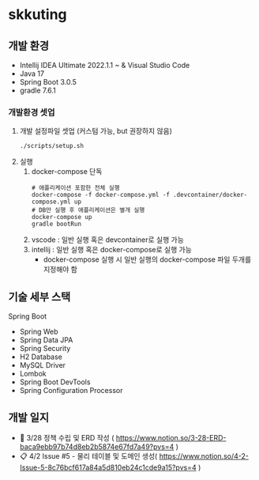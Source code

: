 # skkuting

## 개발 환경

- Intellij IDEA Ultimate 2022.1.1 ~ & Visual Studio Code
- Java 17
- Spring Boot 3.0.5
- gradle 7.6.1

### 개발환경 셋업
1. 개발 설정파일 셋업 (커스텀 가능, but 권장하지 않음)
    ```shell
    ./scripts/setup.sh
    ```
2. 실행
   1. docker-compose 단독
      ```shell
      # 애플리케이션 포함한 전체 실행
      docker-compose -f docker-compose.yml -f .devcontainer/docker-compose.yml up
      # DB만 실행 후 애플리케이션은 별개 실행
      docker-compose up
      gradle bootRun
      ````
    2. vscode : 일반 실행 혹은 devcontainer로 실행 가능
    3. intellij : 일반 실행 혹은 docker-compose로 실행 가능
       - docker-compose 실행 시 일반 실행의 docker-compose 파일 두개를 지정해야 함

## 기술 세부 스택

Spring Boot

- Spring Web
- Spring Data JPA
- Spring Security
- H2 Database
- MySQL Driver
- Lombok
- Spring Boot DevTools
- Spring Configuration Processor

## 개발 일지

- 📙 3/28 정책 수립 및 ERD 작성 ( https://www.notion.so/3-28-ERD-baca9ebb97b74d8eb2b5874e67fd7a49?pvs=4 )
- 📋 4/2 Issue #5 - 물리 테이블 및 도메인 생성( https://www.notion.so/4-2-Issue-5-8c76bcf617a84a5d810eb24c1cde9a15?pvs=4 )
